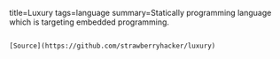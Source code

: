 title=Luxury
tags=language
summary=Statically programming language which is targeting embedded programming.
~~~~~~

[Source](https://github.com/strawberryhacker/luxury)

